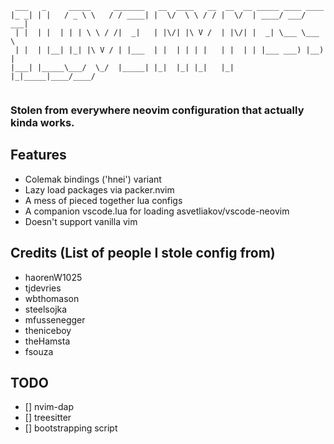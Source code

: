 ```
 ___   _     _____     _______   __  ____   __  __  __ _____ ____ ____  
|_ _| | |   / _ \ \   / / ____| |  \/  \ \ / / |  \/  | ____/ ___/ ___| 
 | |  | |  | | | \ \ / /|  _|   | |\/| |\ V /  | |\/| |  _| \___ \___ \ 
 | |  | |__| |_| |\ V / | |___  | |  | | | |   | |  | | |___ ___) |__) |
|___| |_____\___/  \_/  |_____| |_|  |_| |_|   |_|  |_|_____|____/____/ 
                                                                        
```

### Stolen from everywhere neovim configuration that actually kinda works.

## Features

- Colemak bindings ('hnei') variant
- Lazy load packages via packer.nvim
- A mess of pieced together lua configs
- A companion vscode.lua for loading asvetliakov/vscode-neovim
- Doesn't support vanilla vim

## Credits (List of people I stole config from)

- haorenW1025
- tjdevries
- wbthomason
- steelsojka
- mfussenegger
- theniceboy
- theHamsta
- fsouza

## TODO

- [] nvim-dap 
- [] treesitter
- [] bootstrapping script
